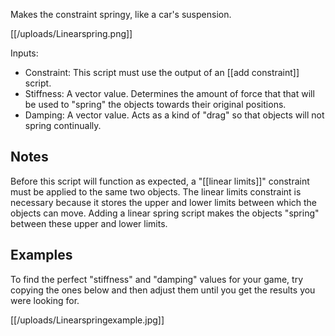 Makes the constraint springy, like a car's suspension.

[[/uploads/Linearspring.png]]

Inputs:

* Constraint: This script must use the output of an [[add constraint]] script. 
* Stiffness: A vector value. Determines the amount of force that that will be used to "spring" the objects towards their original positions.
* Damping: A vector value. Acts as a kind of "drag" so that objects will not spring continually.

## Notes
Before this script will function as expected, a "[[linear limits]]" constraint must be applied to the same two objects. The linear limits constraint is necessary because it stores the upper and lower limits between which the objects can move. Adding a linear spring script makes the objects "spring" between these upper and lower limits.

## Examples
To find the perfect "stiffness" and "damping" values for your game, try copying the ones below and then adjust them until you get the results you were looking for.

[[/uploads/Linearspringexample.jpg]]